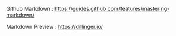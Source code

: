 Github Markdown : https://guides.github.com/features/mastering-markdown/

Markdown Preview : https://dillinger.io/